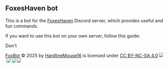 ## FoxesHaven bot

This is a bot for the <a href="https://discord.gg/foxeshaven">FoxesHaven</a> Discord server, which provides useful and
fun commands.

If you want to use this bot on your own server, follow this guide:

Don't

<a href="https://github.com/agoodusernam/DiscordStatBot">FoxBot</a> © 2025 by <a href="https://github.com/agoodusernam">
HardlineMouse16</a> is licensed under <a href="https://creativecommons.org/licenses/by-nc-sa/4.0/">CC BY-NC-SA
4.0</a><img src="https://mirrors.creativecommons.org/presskit/icons/cc.svg" style="max-width: 1em;max-height:1em;margin-left: .2em;"><img src="https://mirrors.creativecommons.org/presskit/icons/by.svg" style="max-width: 1em;max-height:1em;margin-left: .2em;"><img src="https://mirrors.creativecommons.org/presskit/icons/nc.svg" style="max-width: 1em;max-height:1em;margin-left: .2em;"><img src="https://mirrors.creativecommons.org/presskit/icons/sa.svg" style="max-width: 1em;max-height:1em;margin-left: .2em;">